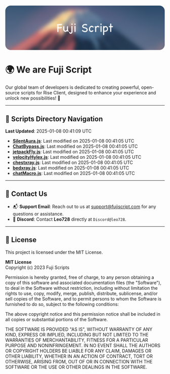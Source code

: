 ![Banner](.github/b.webp)

# 🌍 **We are Fuji Script**

Our global team of developers is dedicated to creating powerful, open-source scripts for Rise Client, designed to enhance your experience and unlock new possibilities! 🌟

---
<!-- SCRIPTS_NAVIGATION_START -->
## 📂 **Scripts Directory Navigation**

**Last Updated**: 2025-01-08 00:41:09 UTC

- **[SilentAura.js](scripts/SilentAura.js)**: Last modified on 2025-01-08 00:41:05 UTC
- **[ChatBypass.js](scripts/ChatBypass.js)**: Last modified on 2025-01-08 00:41:05 UTC
- **[jetpackFly.js](scripts/jetpackFly.js)**: Last modified on 2025-01-08 00:41:05 UTC
- **[velocityHylex.js](scripts/velocityHylex.js)**: Last modified on 2025-01-08 00:41:05 UTC
- **[chestxray.js](scripts/chestxray.js)**: Last modified on 2025-01-08 00:41:05 UTC
- **[bedxray.js](scripts/bedxray.js)**: Last modified on 2025-01-08 00:41:05 UTC
- **[chatMacro.js](scripts/chatMacro.js)**: Last modified on 2025-01-08 00:41:05 UTC

<!-- SCRIPTS_NAVIGATION_END -->

---

## 💬 **Contact Us**  
- 📬 **Support Email**: Reach out to us at [support@fujiscript.com](mailto:support@fujiscript.com) for any questions or assistance.  
- 💬 **Discord**: Contact **Leo728** directly at `Discord@leo728`.

---

## 📜 **License**

This project is licensed under the MIT License.  

**MIT License**  
Copyright (c) 2023 Fuji Scripts  

Permission is hereby granted, free of charge, to any person obtaining a copy of this software and associated documentation files (the "Software"), to deal in the Software without restriction, including without limitation the rights to use, copy, modify, merge, publish, distribute, sublicense, and/or sell copies of the Software, and to permit persons to whom the Software is furnished to do so, subject to the following conditions:  

The above copyright notice and this permission notice shall be included in all copies or substantial portions of the Software.  

THE SOFTWARE IS PROVIDED "AS IS", WITHOUT WARRANTY OF ANY KIND, EXPRESS OR IMPLIED, INCLUDING BUT NOT LIMITED TO THE WARRANTIES OF MERCHANTABILITY, FITNESS FOR A PARTICULAR PURPOSE AND NONINFRINGEMENT. IN NO EVENT SHALL THE AUTHORS OR COPYRIGHT HOLDERS BE LIABLE FOR ANY CLAIM, DAMAGES OR OTHER LIABILITY, WHETHER IN AN ACTION OF CONTRACT, TORT OR OTHERWISE, ARISING FROM, OUT OF OR IN CONNECTION WITH THE SOFTWARE OR THE USE OR OTHER DEALINGS IN THE SOFTWARE.  

